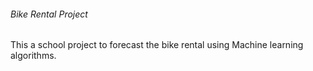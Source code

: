 ###### Bike Rental Project

This a school project to forecast the bike rental using Machine learning algorithms.